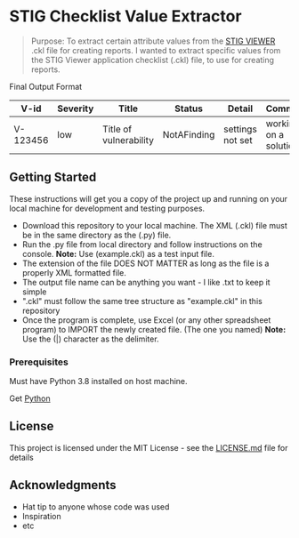 # STIG Checklist Value Extractor

> Purpose: To extract certain attribute values from 
the [STIG VIEWER](https://public.cyber.mil/stigs/srg-stig-tools/) .ckl file for creating reports.
I wanted to extract specific values from the STIG Viewer application checklist (.ckl) file, 
to use for creating reports. 
 
Final Output Format

| V-id     | Severity |         Title          | Status      |     Detail      |      Comment         |
| ---------| ---------| -----------------------| ------------| ----------------|  --------------------|
| V-123456 | low      | Title of vulnerability | NotAFinding |settings not set | working on a solution!


 
## Getting Started

These instructions will get you a copy of the project up and running on your local machine 
for development and testing purposes.  

- Download this repository to your local machine. The XML (.ckl) file must be in the same directory
as the (.py) file. 
- Run the .py file from local directory and follow instructions 
on the console. **Note:** Use (example.ckl) as a test input file.
- The extension of the file DOES NOT MATTER as long as the file is a properly XML formatted file.
- The output file name can be anything you want - I like .txt to keep it simple
- ".ckl" must follow the same tree structure as "example.ckl" in this repository
- Once the program is complete, use Excel (or any other spreadsheet program) to IMPORT the newly created file. 
(The one you named) **Note:** Use the (|) character as the delimiter.

### Prerequisites

Must have Python 3.8 installed on host machine.

Get [Python](https://www.python.org/downloads) 

## License

This project is licensed under the MIT License - see the [LICENSE.md](LICENSE.md) file for details

## Acknowledgments

* Hat tip to anyone whose code was used
* Inspiration
* etc

